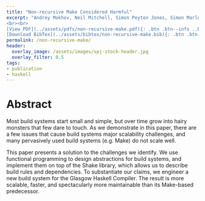```yaml
---
title: "Non-recursive Make Considered Harmful"
excerpt: "Andrey Mokhov, Neil Mitchell, Simon Peyton Jones, Simon Marlow <br><br> Published in <em>Proceedings of the 9th International Symposium on Haskell</em>
<br><br>
[View PDF](../assets/pdfs/non-recursive-make.pdf){: .btn .btn--info ..btn--large}
[Download BibTex](../assets/bibtex/non-recursive-make.bib){: .btn .btn--info ..btn--large}"
permalink: /non-recursive-make/
header:
  overlay_image: /assets/images/spj-stock-header.jpg
  overlay_filter: 0.5
tags:
- publication
- haskell
---
```


# Abstract
Most build systems start small and simple, but over time grow into hairy monsters that few dare to touch. As we demonstrate in this paper, there are a few issues that cause build systems major scalability challenges, and many pervasively used build systems (e.g. Make) do not scale well.

This paper presents a solution to the challenges we identify. We use functional programming to design abstractions for build systems, and implement them on top of the Shake library, which allows us to describe build rules and dependencies. To substantiate our claims, we engineer a new build system for the Glasgow Haskell Compiler. The result is more scalable, faster, and spectacularly more maintainable than its Make-based predecessor.
